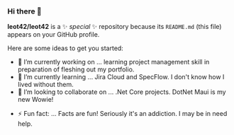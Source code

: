 ### Hi there 👋


**leot42/leot42** is a ✨ _special_ ✨ repository because its `README.md` (this file) appears on your GitHub profile.

Here are some ideas to get you started:

- 🔭 I’m currently working on ... learning project management skill in preparation of fleshing out my portfolio.
- 🌱 I’m currently learning ... Jira Cloud and SpecFlow. I don't know how I lived without them.
- 👯 I’m looking to collaborate on ... .Net Core projects. DotNet Maui is my new Wowie!
<!-- - 🤔 I’m looking for help with ... -->
<!-- - 💬 Ask me about ... -->
<!-- - 📫 How to reach me: ... -->
<!-- - 😄 Pronouns: ... -->
- ⚡ Fun fact: ... Facts are fun! Seriously it's an addiction. I may be in need help.
